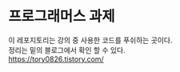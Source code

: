# 프로그래머스 과제

이 레포지토리는 강의 중 사용한 코드를 푸쉬하는 곳이다.<br>
정리는 밑의 블로그에서 확인 할 수 있다.<br>
https://tory0826.tistory.com/
